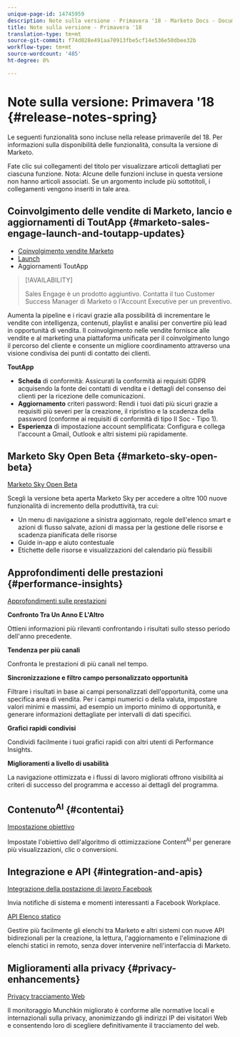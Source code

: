 ```yaml
---
unique-page-id: 14745959
description: Note sulla versione - Primavera '18 - Marketo Docs - Documentazione prodotto
title: Note sulla versione - Primavera '18
translation-type: tm+mt
source-git-commit: f74d028e491aa70913fbe5cf14e536e50dbee32b
workflow-type: tm+mt
source-wordcount: '485'
ht-degree: 0%

---
```



# Note sulla versione: Primavera &#39;18 {#release-notes-spring}

Le seguenti funzionalità sono incluse nella release primaverile del 18. Per informazioni sulla disponibilità delle funzionalità, consulta la versione di Marketo.

Fate clic sui collegamenti del titolo per visualizzare articoli dettagliati per ciascuna funzione. Nota: Alcune delle funzioni incluse in questa versione non hanno articoli associati. Se un argomento include più sottotitoli, i collegamenti vengono inseriti in tale area.

## Coinvolgimento delle vendite di Marketo, lancio e aggiornamenti di ToutApp {#marketo-sales-engage-launch-and-toutapp-updates}

* [Coinvolgimento vendite Marketo](/help/marketo/product-docs/marketo-sales-connect/getting-started/sales-connect-overview.md)
* [Launch](/help/marketo/product-docs/marketo-sales-connect/getting-started/sales-connect-overview.md)
* Aggiornamenti ToutApp

>[!AVAILABILITY]
>
>Sales Engage è un prodotto aggiuntivo. Contatta il tuo Customer Success Manager di Marketo o l&#39;Account Executive per un preventivo.

Aumenta la pipeline e i ricavi grazie alla possibilità di incrementare le vendite con intelligenza, contenuti, playlist e analisi per convertire più lead in opportunità di vendita. Il coinvolgimento nelle vendite fornisce alle vendite e al marketing una piattaforma unificata per il coinvolgimento lungo il percorso del cliente e consente un migliore coordinamento attraverso una visione condivisa dei punti di contatto dei clienti.

**ToutApp**

* **Scheda** di conformità: Assicurati la conformità ai requisiti GDPR acquisendo la fonte dei contatti di vendita e i dettagli del consenso dei clienti per la ricezione delle comunicazioni.
* **Aggiornamento** criteri password: Rendi i tuoi dati più sicuri grazie a requisiti più severi per la creazione, il ripristino e la scadenza della password (conforme ai requisiti di conformità di tipo II Soc - Tipo 1).
* **Esperienza** di impostazione account semplificata: Configura e collega l&#39;account a Gmail, Outlook e altri sistemi più rapidamente.

## Marketo Sky Open Beta {#marketo-sky-open-beta}

[Marketo Sky Open Beta](https://help.marketo.com/hc/en-us)

Scegli la versione beta aperta Marketo Sky per accedere a oltre 100 nuove funzionalità di incremento della produttività, tra cui:

* Un menu di navigazione a sinistra aggiornato, regole dell&#39;elenco smart e azioni di flusso salvate, azioni di massa per la gestione delle risorse e scadenza pianificata delle risorse
* Guide in-app e aiuto contestuale
* Etichette delle risorse e visualizzazioni del calendario più flessibili

## Approfondimenti delle prestazioni {#performance-insights}

[Approfondimenti sulle prestazioni](/help/marketo/product-docs/reporting/performance-insights/performance-insights-overview.md)

**Confronto Tra Un Anno E L&#39;Altro**

Ottieni informazioni più rilevanti confrontando i risultati sullo stesso periodo dell&#39;anno precedente.

**Tendenza per più canali**

Confronta le prestazioni di più canali nel tempo.

**Sincronizzazione e filtro campo personalizzato opportunità**

Filtrare i risultati in base ai campi personalizzati dell&#39;opportunità, come una specifica area di vendita. Per i campi numerici o della valuta, impostare valori minimi e massimi, ad esempio un importo minimo di opportunità, e generare informazioni dettagliate per intervalli di dati specifici.

**Grafici rapidi condivisi**

Condividi facilmente i tuoi grafici rapidi con altri utenti di Performance Insights.

**Miglioramenti a livello di usabilità**

La navigazione ottimizzata e i flussi di lavoro migliorati offrono visibilità ai criteri di successo del programma e accesso ai dettagli del programma.

## Contenuto<sup>AI</sup> {#contentai}

[Impostazione obiettivo](/help/marketo/product-docs/predictive-content/getting-started/algorithm-goal-settings.md)

Impostate l&#39;obiettivo dell&#39;algoritmo di ottimizzazione Content<sup>AI</sup> per generare più visualizzazioni, clic o conversioni.

## Integrazione e API {#integration-and-apis}

[Integrazione della postazione di lavoro Facebook](/help/marketo/product-docs/administration/additional-integrations/add-workplace-by-facebook-as-a-launchpoint-service.md)

Invia notifiche di sistema e momenti interessanti a Facebook Workplace.

[API Elenco statico](http://developers.marketo.com/rest-api/assets/static-lists/)

Gestire più facilmente gli elenchi tra Marketo e altri sistemi con nuove API bidirezionali per la creazione, la lettura, l&#39;aggiornamento e l&#39;eliminazione di elenchi statici in remoto, senza dover intervenire nell&#39;interfaccia di Marketo.

## Miglioramenti alla privacy {#privacy-enhancements}

[Privacy tracciamento Web](http://developers.marketo.com/javascript-api/lead-tracking/)

Il monitoraggio Munchkin migliorato è conforme alle normative locali e internazionali sulla privacy, anonimizzando gli indirizzi IP dei visitatori Web e consentendo loro di scegliere definitivamente il tracciamento del web.
